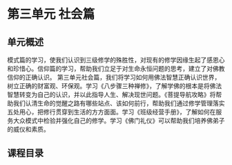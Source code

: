 # 第三单元 社会篇
## 单元概述
模式篇的学习，使我们认识到三级修学的殊胜性，对现有的修学因缘生起了感恩心和珍惜心。信仰篇的学习，帮助我们立足于对生命永恒问题的思考，建立了对佛教信仰的正确认识。
第三单元社会篇，我们将学习如何用佛法智慧正确认识世界，树立正确的财富观、环保观。学习《八步骤三种禅修》，了解学佛的根本是将佛法智慧转变为自己的认识，并以此指导人生、解决现世问题。《菩提导航攻略》将帮助我们认清生命的觉醒之路有哪些站点、该如何前行，帮助我们通过修学管理落实五处用心，把修行贯穿到生活的方方面面。学习《班级经营手册》，了解如何在服务大众模式中检验并强化自己的修学。学习《佛门礼仪》可以帮助我们培养佛弟子的威仪和素质。
## 课程目录

<Slugs left='1-1/3/' />